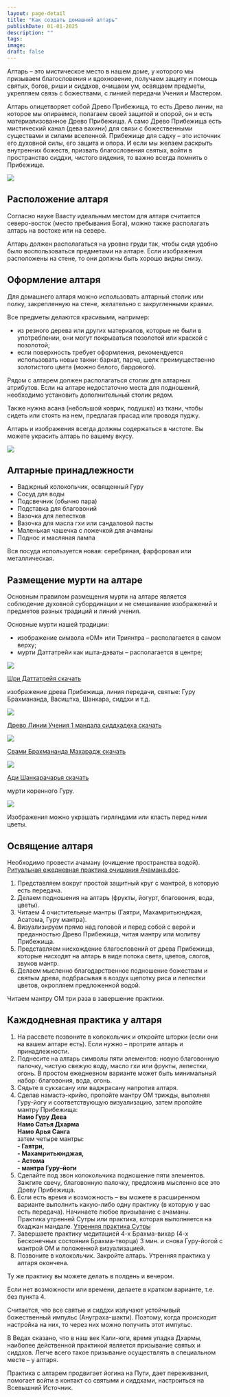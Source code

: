 ```yaml
---
layout: page-detail
title: "Как создать домашний алтарь"
publishDate: 01-01-2025
description: ""
tags:
image:
draft: false
---
```


 Алтарь – это мистическое место в нашем доме, у которого мы призываем благословения и вдохновение, получаем защиту и помощь святых, богов, риши и сиддхов, очищаем ум, освящаем предметы, укрепляем связь с божествами, с линией передачи Учения и Мастером.

 Алтарь олицетворяет собой Древо Прибежища, то есть Древо линии, на которое мы опираемся, полагаем своей защитой и опорой, он и есть материализованное Древо Прибежища. А само Древо Прибежища есть мистический канал (дева вахини) для связи с божественными существами и силами вселенной. Прибежище для садху – это источник его духовной силы, его защита и опора. И если мы желаем раскрыть внутренних божеств, призвать благословения святых, войти в пространство сиддхи, чистого видения, то важно всегда помнить о Прибежище.

![](/binaries/am/10336.jpg) 

## Расположение алтаря

  
 Согласно науке Ваасту идеальным местом для алтаря считается северо-восток (место пребывания Бога), можно также располагать алтарь на востоке или на севере.

 Алтарь должен располагаться на уровне груди так, чтобы сидя удобно было воспользоваться предметами на алтаре. Если изображения расположены на стене, то они должны быть хорошо видны снизу.

## Оформление алтаря

  
 Для домашнего алтаря можно использовать алтарный столик или полку, закрепленную на стене, желательно с закругленными краями.

 Все предметы делаются красивыми, например:

* из резного дерева или других материалов, которые не были в употреблении, они могут покрываться позолотой или краской с позолотой;
* если поверхность требует оформления, рекомендуется использовать новые такни: бархат, парча, шелк преимущественно золотистого цвета (можно белого, бардового).

 Рядом с алтарем должен располагаться столик для алтарных атрибутов. Если на алтаре недостаточно места для подношений, необходимо установить дополнительный столик рядом.

 Также нужна асана (небольшой коврик, подушка) из ткани, чтобы сидеть или стоять на нем, предлагая прасад или проводя пуджу.

 Алтарь и изображения всегда должны содержаться в чистоте. Вы можете украсить алтарь по вашему вкусу.

![](/binaries/am/10335.jpg) 

## Алтарные принадлежности

  
* Ваджрный колокольчик, освященный Гуру
* Сосуд для воды
* Подсвечник (обычно пара)
* Подставка для благовоний
* Вазочка для лепестков
* Вазочка для масла гхи или сандаловой пасты
* Маленькая чашечка с ложечкой для ачаманы
* Поднос и масляная лампа

 Вся посуда используется новая: серебряная, фарфоровая или металлическая.

## Размещение мурти на алтаре

  
 Основным правилом размещения мурти на алтаре является соблюдение духовной субординации и не смешивание изображений и предметов разных традиций и линий учения.

 Основные мурти нашей традиции:

* изображение символа «ОМ» или Триянтра – располагается в самом верху;
* мурти Даттатрейи как ишта-дэваты – располагается в центре;

![](/binaries/am/10631.jpg) 

[Шри Даттатрейя скачать](/binaries/file/news/f%5F3430.jpg) 

изображение древа Прибежища, линия передачи, святые: Гуру Брахмананда, Васиштха, Шанкара, сиддхи и т.д.

![](/binaries/am/10632.jpg) 

[Древо Линии Учения 1 мандала сиддхадеха скачать](/binaries/file/news/f%5F3428.jpg) 

![](/binaries/am/10633.jpg) 

[Свами Брахмананда Махарадж скачать](/binaries/file/news/f%5F3429.jpg) 

![](/binaries/am/10634.jpg) 

[Ади Шанкарачарья скачать](/binaries/file/news/f%5F3427.jpg) 

мурти коренного Гуру.

![](/binaries/am/10635.jpg) 

 Изображения можно украшать гирляндами или класть перед ними цветы.

## Освящение алтаря

  
 Необходимо провести ачаману (очищение пространства водой). [Ритуальная ежедневная практика очищения Ачамана.doc](/binaries/file/news/f%5F3106.doc).

1. Представляем вокруг простой защитный круг с мантрой, в которую есть передача.
2. Делаем подношения на алтарь (фрукты, йогурт, благовония, вода, цветы).
3. Читаем 4 очистительные мантры (Гаятри, Махамритьюнджая, Асатома, Гуру мантра).
4. Визуализируем прямо над головой и перед собой с верой и преданностью Древо Прибежища, читая мантру или молитву Прибежища.
5. Представляем нисхождение благословений от древа Прибежища, которые нисходят на алтарь в виде потока света, цветов, слогов, звуков мантр.
6. Делаем мысленно благодарственное подношение божествам и святым древа, подбрасывая в воздух щепотку риса и лепестки цветов, окропляем предложенной водой.

 Читаем мантру ОМ три раза в завершение практики.

## Каждодневная практика у алтаря

  
1. На рассвете позвоните в колокольчик и откройте шторки (если они на вашем алтаре есть). Если нужно – протрите алтарь и принадлежности.
2. Поднесите на алтарь символы пяти элементов: новую благовонную палочку, чистую свежую воду, масло гхи или фрукты, лепестки, огонь. В простом ежедневном варианте может быть минимальный набор: благовония, вода, огонь.
3. Сядьте в сукхасану или ваджрасану напротив алтаря.
4. Сделав намастэ-крийю, пропойте мантру ОМ трижды, выполняя Гуру-йогу и соответствующую визуализацию, затем пропойте мантру Прибежища:  
**Намо Гуру Дева**  
**Намо Сатья Дхарма**  
**Намо Арья Санга**  
 затем четыре мантры:  
**\- Гаятри,**  
**\- Махамритьюнджая,**  
**\- Астома**  
**\- мантра Гуру–йоги**
5. Сделайте под звон колокольчика подношение пяти элементов. Зажгите свечу, благовонную палочку, предложив мысленно все это Древу Прибежища.
6. Если есть время и возможность – вы можете в расширенном варианте выполнить какую-либо одну практику (в которую у вас есть передача). Начинаете любое призывание с ачаманы.  
 Практика утренней Сутры или практика, которая выполняется на бхаджан мандале. [Утренняя практика Сутры](/binaries/file/news/f%5F3480.doc)
7. Завершаете практику медитацией 4-х Брахма-вихар (4-х Бесконечных состояния Брахма-творца) 3 мин. и снова Гуру-йогой с мантрой ОМ и положенной визуализацией.
8. Позвоните в колокольчик. Закройте алтарь. Утренняя практика у алтаря окончена.

 Ту же практику вы можете делать в полдень и вечером.

 Если нет возможности или времени, делаете в кратком варианте, т.е. без пункта 4.

 Считается, что все святые и сиддхи излучают устойчивый божественный импульс (Ануграха-шакти). Поэтому, когда происходит настройка на них, то через них можно получить этот импульс.

 В Ведах сказано, что в наш век Кали-юги, время упадка Дхармы, наиболее действенной практикой является призывание святых и сиддхов. Легче всего такое призывание осуществлять в специальном месте – у алтаря.

 Практика с алтарем продвигает йогина на Пути, дает переживания, помогает войти в контакт со святыми и сиддхами, настроиться на Всевышний Источник.
  
  
